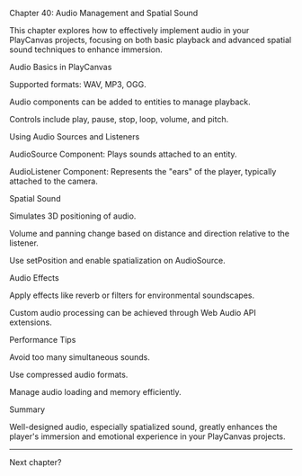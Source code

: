 Chapter 40: Audio Management and Spatial Sound

This chapter explores how to effectively implement audio in your PlayCanvas projects, focusing on both basic playback and advanced spatial sound techniques to enhance immersion.

Audio Basics in PlayCanvas

Supported formats: WAV, MP3, OGG.

Audio components can be added to entities to manage playback.

Controls include play, pause, stop, loop, volume, and pitch.


Using Audio Sources and Listeners

AudioSource Component: Plays sounds attached to an entity.

AudioListener Component: Represents the "ears" of the player, typically attached to the camera.


Spatial Sound

Simulates 3D positioning of audio.

Volume and panning change based on distance and direction relative to the listener.

Use setPosition and enable spatialization on AudioSource.


Audio Effects

Apply effects like reverb or filters for environmental soundscapes.

Custom audio processing can be achieved through Web Audio API extensions.


Performance Tips

Avoid too many simultaneous sounds.

Use compressed audio formats.

Manage audio loading and memory efficiently.


Summary

Well-designed audio, especially spatialized sound, greatly enhances the player's immersion and emotional experience in your PlayCanvas projects.


---

Next chapter?

